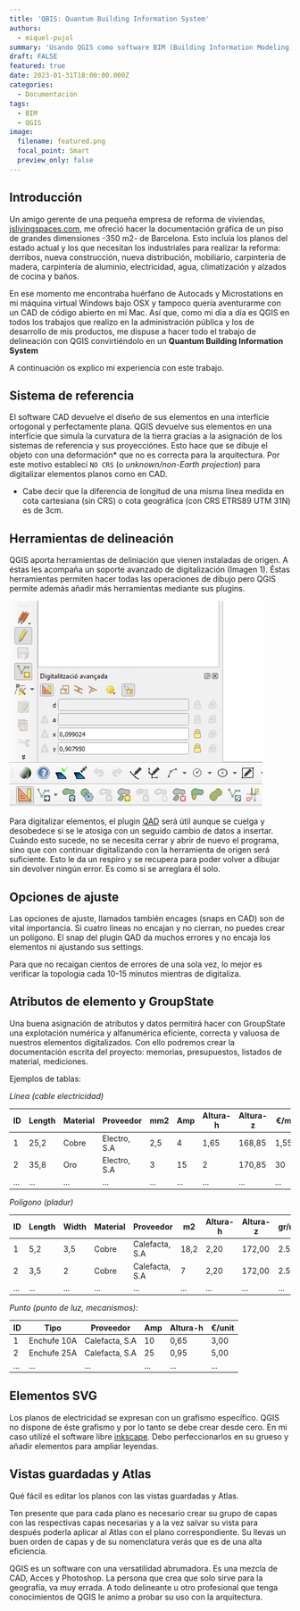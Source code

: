 ```yaml
---
title: 'QBIS: Quantum Building Information System'
authors: 
  - miquel-pujol
summary: 'Usando QGIS como software BIM (Building Information Modeling)'
draft: FALSE
featured: true
date: 2023-01-31T18:00:00.000Z
categories:
  - Documentación
tags:
  - BIM
  - QGIS
image:
  filename: featured.png
  focal_point: Smart
  preview_only: false
---
```


## Introducción

Un amigo gerente de una pequeña empresa de reforma de viviendas,
[jslivingspaces.com](https://jslivingspaces.com),
me ofreció hacer la documentación gráfica de un piso de grandes
dimensiones -350 m2- de Barcelona. Esto incluía los planos del estado
actual y los que necesitan los industriales para realizar la reforma:
derribos, nueva construcción, nueva distribución, mobiliario,
carpintería de madera, carpintería de aluminio, electricidad, agua,
climatización y alzados de cocina y baños.

En ese momento me encontraba huérfano de Autocads y Microstations en mi
máquina virtual Windows bajo OSX y tampoco quería aventurarme con un CAD
de código abierto en mi Mac. Así que, como mi día a día es QGIS en todos
los trabajos que realizo en la administración pública y los de
desarrollo de mis productos, me dispuse a hacer todo el trabajo de
delineación con QGIS convirtiéndolo en un **Quantum Building Information System**

A continuación os explico mi experiencia con este trabajo.

## Sistema de referencia

El software CAD devuelve el diseño de sus elementos en una interfície
ortogonal y perfectamente plana. QGIS devuelve sus elementos en una
interfície que simula la curvatura de la tierra gracias a la asignación
de los sistemas de referencia y sus proyecciónes. Esto hace que se
dibuje el objeto con una deformación* que no es correcta para la
arquitectura. Por este motivo establecí `NO CRS` (o *unknown/non-Earth projection*)
para digitalizar elementos planos como en CAD.

* Cabe decir que la diferencia de longitud de una misma línea medida en cota cartesiana (sin CRS) o cota geográfica (con CRS ETRS89 UTM 31N) es de 3cm.

## Herramientas de delineación

QGIS aporta herramientas de deliniación que vienen instaladas de origen.
A éstas les acompaña un soporte avanzado de digitalización (Imagen 1).
Éstas herramientas permiten hacer todas las operaciones de dibujo pero
QGIS permite además añadir más herramientas mediante sus plugins.

![Imagen 1 - Soporte Avanzado de digitalización en QGIS](image1.png)

Para digitalizar elementos, el plugin [QAD](https://plugins.qgis.org/plugins/qad/) será útil aunque se cuelga y desobedece si se le atosiga con un seguido cambio de datos a insertar.
Cuándo esto sucede, no se necesita cerrar y abrir de nuevo el programa,
sino que con continuar digitalizando con la herramienta de origen será
suficiente. Esto le da un respiro y se recupera para poder volver a
dibujar sin devolver ningún error. Es como si se arreglara él solo.

## Opciones de ajuste

Las opciones de ajuste, llamados también encages (snaps en CAD) son de
vital importancia. Si cuatro líneas no encajan y no cierran, no puedes
crear un polígono. El snap del plugin QAD da muchos errores y no encaja
los elementos ni ajustando sus settings.

Para que no recaigan cientos de errores de una sola vez, lo mejor es
verificar la topologia cada 10-15 minutos mientras de digitaliza.

## Atributos de elemento y GroupState

Una buena asignación de atributos y datos permitirá hacer con GroupState
una explotación numérica y alfanumérica eficiente, correcta y valuosa de
nuestros elementos digitalizados. Con ello podremos crear la
documentación escrita del proyecto: memorias, presupuestos, listados de
material, mediciones.

Ejemplos de tablas:

*Línea (cable electricidad)*

**ID**   | **Length**   | **Material**   | **Proveedor**   | **mm2**   | **Amp**   | **Altura-h**   | **Altura-z**   | **€/m**
-------- | ------------ | -------------- | --------------- | --------- | --------- | -------------- | -------------- | ---------
1        | 25,2         | Cobre          | Electro, S.A    | 2,5       | 4         | 1,65           | 168,85         | 1,55
2        | 35,8         | Oro            | Electro, S.A    | 3         | 15        | 2              | 170,85         | 30
...      | ...          | ...            | ...             | ...       | ...       | ...            | ...            | ...

*Polígono (pladur)*

**ID**   | **Length**   | **Width**   | **Material**   | **Proveedor**   | **m2**   | **Altura-h**   | **Altura-z**   | **gr/m2**   | **€/m2**
-------- | ------------ | ----------- | -------------- | --------------- | -------- | -------------- | -------------- | ----------- | ----------
1        | 5,2          | 3,5         | Cobre          | Calefacta, S.A  | 18,2     | 2,20           | 172,00         | 2.500       | 22
2        | 3,5          | 2           | Cobre          | Calefacta, S.A  | 7        | 2,20           | 172,00         | 2.500       | 22
...      | ...          | ...         | ...            | ...             | ...      | ...            | ...            | ...         | ...

*Punto (punto de luz, mecanismos):*

**ID**        | **Tipo**      | **Proveedor**   | **Amp**   | **Altura-h**   | **€/unit**
------------- | ------------- | --------------- | --------- | -------------- | -------------
1             | Enchufe 10A   | Calefacta, S.A  | 10        | 0,65           | 3,00
2             | Enchufe 25A   | Calefacta, S.A  | 25        | 0,95           | 5,00
...           | ...           | ...             | ...       | ...            | ...

## Elementos SVG

Los planos de electricidad se expresan con un grafismo específico. QGIS
no dispone de éste grafismo y por lo tanto se debe crear desde cero. En
mi caso utilizé el software libre [inkscape](https://inkscape.org/es/).
Debo perfeccionarlos en su grueso y añadir elementos para ampliar leyendas.


## Vistas guardadas y Atlas

Qué fácil es editar los planos con las vistas guardadas y Atlas.

Ten presente que para cada plano es necesario crear su grupo de capas
con las respectivas capas necesarias y a la vez salvar su vista para
después poderla aplicar al Atlas con el plano correspondiente. Su llevas
un buen orden de capas y de su nomenclatura verás que es de una alta
eficiencia.

QGIS es un software con una versatilidad abrumadora. Es una mezcla de
CAD, Acces y Photoshop. La persona que crea que solo sirve para la
geografía, va muy errada. A todo delineante u otro profesional que tenga
conocimientos de QGIS le animo a probar su uso con la arquitectura.
